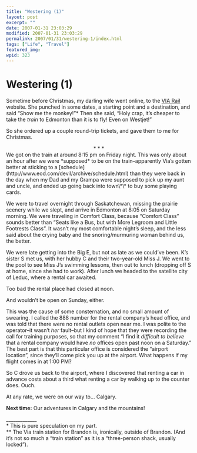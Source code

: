 ```yaml
---
title: "Westering (1)"
layout: post
excerpt: ""
date: 2007-01-31 23:03:29
modified: 2007-01-31 23:03:29
permalink: 2007/01/31/westering-1/index.html
tags: ["Life", "Travel"]
featured_img: 
wpid: 323
---
```


# Westering (1)

Sometime before Christmas, my darling wife went online, to the [VIA Rail](http://www.viarail.com/) website. She punched in some dates, a starting point and a destination, and said “Show me the monkey!”\* Then she said, “Holy crap, it’s cheaper to take the *train* to Edmonton than it is to fly! Even on Westjet!”

So she ordered up a couple round-trip tickets, and gave them to me for Christmas.

<div align="center">* * *</div>We got on the train at around 8:15 pm on Friday night. This was only about an hour after we were *supposed* to be on the train–apparently Via’s gotten better at sticking to a [schedule](http://www.eod.com/devil/archive/schedule.html) than they were back in the day when my Dad and my Grampa were supposed to pick up my aunt and uncle, and ended up going back into town\*\* to buy some playing cards.

We were to travel overnight through Saskatchewan, missing the prairie scenery while we slept, and arrive in Edmonton at 8:05 on Saturday morning. We were traveling in Comfort Class, because “Comfort Class” sounds better than “Seats like a Bus, but with More Legroom and Little Footrests Class”. It wasn’t my most comfortable night’s sleep, and the less said about the crying baby and the snoring/murmuring woman behind us, the better.

We were late getting into the Big E, but not as late as we could’ve been. K’s sister S met us, with her hubby C and their two-year-old Miss J. We went to the pool to see Miss J’s swimming lessons, then out to lunch (dropping off S at home, since she had to work). After lunch we headed to the satellite city of Leduc, where a rental car awaited.

Too bad the rental place had closed at noon.

And wouldn’t be open on Sunday, either.

This was the cause of some consternation, and no small amount of swearing. I called the 888 number for the rental company’s head office, and was told that there were no rental outlets open near me. I was polite to the operator–it wasn’t *her* fault–but I kind of hope that they were recording the call for training purposes, so that my comment “I find it *difficult to believe* that a rental company would have *no* offices open past noon on a Saturday.” The best part is that this particular office is considered the “airport location”, since they’ll come pick you up at the airport. What happens if my flight comes in at 1:00 PM?

So C drove us back to the airport, where I discovered that renting a car in advance costs about a third what renting a car by walking up to the counter does. Ouch.

At any rate, we were on our way to… Calgary.

**Next time:** Our adventures in Calgary and the mountains!

\_\_\_\_\_\_\_\_\_\_\_\_\_  
\* This is pure speculation on my part.  
\*\* The Via train station for Brandon is, ironically, outside of Brandon. (And it’s not so much a “train station” as it is a “three-person shack, usually locked”).